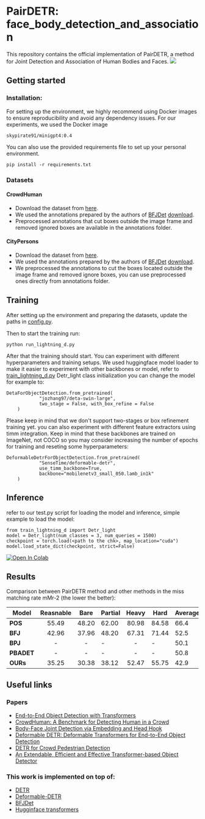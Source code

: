 # PairDETR: face_body_detection_and_association
This repository contains the official implementation of PairDETR, a method for Joint Detection and Association of Human Bodies and Faces.
<img src="./assest/teaser.jpg"></img>
## Getting started
### Installation:
For setting up the environment, we highly recommend using Docker images to ensure reproducibility and avoid any dependency issues. For our experiments, we used the Docker image 
```
skypirate91/minigpt4:0.4
```
You can also use the provided requirements file to set up your personal environment.
```
pip install -r requirements.txt
```
### Datasets
#### CrowdHuman
* Download the dataset from <a  href="https://www.crowdhuman.org/download.html">here</a>.
* We used the annotations prepared by the authors of <a  href="https://openaccess.thecvf.com/content/ICCV2021/html/Wan_Body-Face_Joint_Detection_via_Embedding_and_Head_Hook_ICCV_2021_paper.html">BFJDet</a>  <a  href="https://drive.google.com/drive/folders/12ypJ8gB7v4T1_blYraGslCRK9hXuNGBP">download</a>.
* Preprocessed annotations that cut boxes outside the image frame and removed ignored boxes are available in the annotations folder.
#### CityPersons
* Download the dataset from <a  href="https://www.cityscapes-dataset.com/">here</a>.
* We used the annotations prepared by the authors of <a  href="https://openaccess.thecvf.com/content/ICCV2021/html/Wan_Body-Face_Joint_Detection_via_Embedding_and_Head_Hook_ICCV_2021_paper.html">BFJDet</a>  <a  href="https://drive.google.com/drive/folders/1Sk2IAmm_wTVh289RKs5FiU17siWrJJCu">download</a>.
* We preprocessed the annotations to cut the boxes located outside the image frame and removed ignore boxes, you can use preprocessed ones directly from annotations folder.
## Training
After setting up the environment and preparing the datasets, update the paths in <a href='./config.py'>config.py</a>.

Then to start the training run:
```
python run_lightning_d.py
```
After that the training should start.
You can experiment with different hyperparameters and training setups.
We used huggingface model loader to make it easier to  experiment with other backbones or model, refer to <a href='./train_lightning_d.py'>train_lightning_d.py</a> Detr_light class initialization you can change the model for example to:
```
DetaForObjectDetection.from_pretrained(
            "jozhang97/deta-swin-large", 
            two_stage = False, with_box_refine = False
    )
``` 
Please keep in mind that we don't support two-stages or box refinement training yet.
you can also experiment with different feature extractors using timm integration. Keep in mind that these backbones are trained on ImageNet, not COCO so you may consider increasing the number of epochs for training and reseting some hyperparameters:
```
DeformableDetrForObjectDetection.from_pretrained(
            "SenseTime/deformable-detr",
            use_timm_backbone=True, 
            backbone="mobilenetv3_small_050.lamb_in1k"
    )
```
## Inference
refer to our test.py script for loading the model and inference, simple example to load the model:
```
from train_lightning_d import Detr_light
model = Detr_light(num_classes = 3, num_queries = 1500)
checkpoint = torch.load(<path to the chk>, map_location="cuda")
model.load_state_dict(checkpoint, strict=False)
```
<a href=''>![Open In Colab](https://colab.research.google.com/assets/colab-badge.svg)</a>
## Results
Comparison between PairDETR method and other methods in the miss matching rate mMr-2 (the lower the better):

| **Model** | **Reasnable** | **Bare** | **Partial** | **Heavy** | **Hard** | **Average** |**Checkpoints** |
|-----------|:-------------:|:--------:|-------------|:---------:|----------|----------|----------|
| **POS**   |     55.49     |   48.20  | 62.00       |   80.98   | 84.58    |   66.4  | <a href="https://drive.google.com/file/d/1GFnIXqc9aG0eXSQFI4Pe4XfO-8hAZmKV/view">weights</a> |
| **BFJ**   |     42.96     |   37.96  | 48.20       |   67.31   | 71.44    |   52.5  | <a href="https://drive.google.com/file/d/1E8MQf3pfOyjbVvxZeBLdYBFUiJA6bdgr/view">weights</a> |
| **BPJ**   |     -     |   -  | -      |   -   | -    |   50.1  |<a href="https://github.com/hnuzhy/BPJDet">weights</a> |
| **PBADET**   |     -     |   -  | -      |   -   | -    |   50.8  | <a href="">none</a> |
| **OURs**  |     35.25     |   30.38  | 38.12       |   52.47   | 55.75    |   42.9  | <a href="">weights</a> |
## Useful links
### Papers
* <a href='https://arxiv.org/abs/2005.12872'>End-to-End Object Detection with Transformers</a>
* <a href='https://arxiv.org/abs/1805.00123'>CrowdHuman: A Benchmark for Detecting Human in a Crowd</a>
* <a href='https://openaccess.thecvf.com/content/ICCV2021/html/Wan_Body-Face_Joint_Detection_via_Embedding_and_Head_Hook_ICCV_2021_paper.html'>Body-Face Joint Detection via Embedding and Head Hook</a>
* <a href='https://arxiv.org/abs/2010.04159'>Deformable DETR: Deformable Transformers for End-to-End Object Detection</a>
* <a href='https://arxiv.org/abs/2012.06785'>DETR for Crowd Pedestrian Detection</a>
* <a href='https://arxiv.org/abs/2204.07962'>An Extendable, Efficient and Effective Transformer-based Object Detector</a>

### This work is implemented on top of:
* <a href='https://github.com/facebookresearch/detr/tree/3af9fa878e73b6894ce3596450a8d9b89d918ca9'>DETR</a>
* <a href='https://github.com/fundamentalvision/Deformable-DETR'>Deformable-DETR</a>
* <a href='https://github.com/AibeeDetect/BFJDet/tree/main'>BFJDet</a>
* <a href='https://huggingface.co/docs/transformers/en/index'>Hugginface transformers</a>
